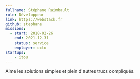 ```yaml
---
fullname: Stéphane Raimbault
role: Développeur
link: https://webstack.fr
github: stephane
missions:
  - start: 2018-02-26
    end: 2021-12-31
    status: service
    employer: octo
startups:
    - itou
---
```


Aime les solutions simples et plein d'autres trucs compliqués.
